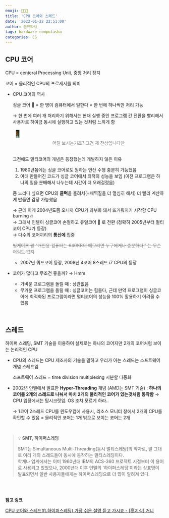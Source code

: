 ```yaml
---
emoji: 👩🏻‍💻
title: 'CPU 코어와 스레드'
date: '2022-01-22 22:51:00'
author: 콤퓨타샤
tags: hardware computasha
categories: CS
---
```


## CPU 코어

CPU = centeral Processing Unit, 중앙 처리 장치

코어 = 물리적인 CPU의 프로세서를 의미

- CPU 코어의 역사  

    싱글 코어 👤 = 한 명이 컴퓨터에서 일한다 = 한 번에 하나씩만 처리 가능
    
    → 한 번에 여러 개 처리하기 위해서는 현재 실행 중인 프로그램 간 전환을 빨리해서 사용자로 하여금 동시에 실행하고 있는 것처럼 느끼게 함  
    
    <img src="CS-CPU-core-thread-single-core1.png" width="30px" height="30px"/>
    <div style="text-align:center"><span style="color:gray;">어딜 보시는거죠? 그건 제 잔상입니다만</span></div>
    
    <br>

    그전에도 멀티코어의 개념은 등장했는데 개발하지 않은 이유
    
    1. 1980년쯤에는 싱글 코어로도 원하는 연산 수행 충분히 가능했음  
    2. 여태 만들어진 코드가 싱글 코어에서 최적의 성능을 보임 (이전 프로그램은 하나의 일을 분배해서 나누는데 시간이 더 오래걸렸음)
    
    좀 느리다 싶으면 CPU의 **클럭**을 올려서(=채찍질을 더 열심히 해서) 더 빨리 계산하게 만들면 감당 가능했음
    
    → 근데 이게 2004년도쯤 오니까 CPU가 과부화 돼서 뜨거워지기 시작함 CPU burning 🔥  
    → 그래서 인텔이 싱글코어 손절하고 듀얼코어 👥 로 전환 (정확히 2005년부터 멀티코어 CPU가 등장)  
    → 다수의 코어끼리의 **통신에** 집중 
    
    <span style="color:gray">~~빌게이츠 왈 "개인용 컴퓨터는 640KB의 메모리면 누구에게나 충분하다." 는 무슨 어림도 없지~~</span>

    - 2007년 쿼드코어 등장, 2008년 4코어 8스레드 i7 CPU의 등장
        
        
- 코어가 많다고 무조건 좋을까? → Hmm
    - 가벼운 프로그램을 돌릴 때 : 상관없음
    - 무거운 프로그램을 돌릴 때 : 싱글코어는 힘들다, 근데 만약 프로그램이 싱글코어에 최적화된 프로그램이라면 멀티코어의 성능을 100% 활용하기 어려울 수 있음

<br>

## 스레드

하이퍼 스레딩, SMT 기술을 이용하여 실제로는 하나의 코어지만 2개의 코어처럼 보이는 논리적인 CPU

- CPU의 스레드는 CPU 제조사의 기술을 말하고 우리가 아는 스레드는 소프트웨어 개념 스레드임
    
    소프트웨어 스레드 = time division multiplexing 시분할 다중화
    
- 2002년 인텔에서 발표한 **Hyper-Threading** 개념 (AMD는 SMT 기술) : **하나의 코어를 2개의 스레드로 나눠서 마치 2개의 물리적인 코어가 있는것처럼 동작함** → CPU 입장에서는 탑시크릿임. OS 조차 모르게 하라..
    
    → 1코어 2스레드 CPU를 윈도우컴에 사용시, 리소스 모니터 창에서 2개의 CPU를 확인할 수 있음 = 물리적인 코어는 1개 밖으로 보이는 코어는 2개
    
<br>

> 💡 **SMT, 하이퍼스레딩**  
>
> SMT는 Simultaneous Multi-Threading(동시 멀티스레딩)의 약자로, 말 그대로 여러 개의 스레드들이 동시에 동작하는 멀티스레딩이다.  
> 학계나 업계에서는 이미 1960년대 IBM의 ACS-360 프로젝트 시절부터 이 용어로 사용되고 있었으나, 2000년대 이후 인텔의 '하이퍼스레딩'이라는 상표명이 발표되면서 일반 사용자들에게는 하이퍼스레딩으로 더 많이 알려져 있다.

<br><br>

**참고 링크**

[CPU 코어와 스레드(ft.하이퍼스레딩) 가장 쉬운 설명 듣고 가시죠 - [高지식] 거니](https://youtu.be/_dhLLWJNhwY)


<br><br>

```toc

```

